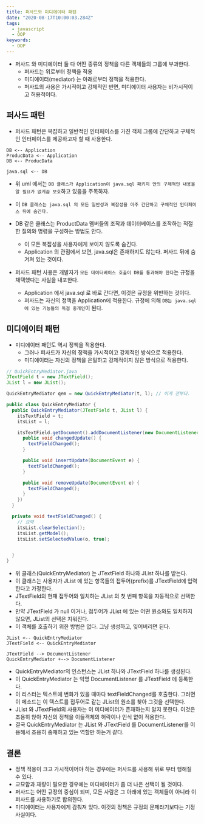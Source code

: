 ```yaml
---
title: 퍼사드와 미디에이터 패턴
date: "2020-08-17T10:00:03.284Z"
tags:
  - javascript
  - OOP
keywords:
  - OOP
---
```


- 퍼사드 와 미디에이터 둘 다 어떤 종류의 정책을 다른 객체들의 그룹에 부과한다.
  - 퍼사드는 위로부터 정책을 적용
  - 미디에이터(mediator) 는 아래로부터 정책을 적용한다.
  - 퍼사드의 사용은 가시적이고 강제적인 반면, 미디에이터 사용자는 비가시적이고 허용적이다.

## 퍼사드 패턴

- 퍼사드 패턴은 복잡하고 일반적인 인터페이스를 가진 객체 그룹에 간단하고 구체적인 인터페이스를 제공하고자 할 때 사용한다.

```uml
DB <-- Application
ProducData <-- Application
DB <-- ProducData

java.sql <-- DB
```

- 위 uml 에서는 `DB 클래스가 Application이 java.sql 패키지 안의 구체적인 내용을 알 필요가 없게끔 보호`하고 있음을 주목하자.
- 이 `DB 클래스는 java.sql 의 모든 일반성과 복잡성을 아주 간단하고 구체적인 인터페이스 뒤에 숨긴다.`

- DB 같은 클래스는 ProductData 멤버들의 조작과 데이터베이스를 조작하는 적절한 질의와 명령을 구성하는 방법도 안다.
  - 이 모든 복잡성을 사용자에게 보이지 않도록 숨긴다.
  - Application 의 관점에서 보면, java.sql은 존재하지도 않는다. 퍼사드 뒤에 숨겨져 있는 것이다.

- 퍼사드 패턴 사용은 개발자가 `모든 데이터베이스 호출이 DB를 통과해야 한다`는 규정을 채택했다는 사실을 내포한다.
  - Application 에서 java.sql 로 바로 간다면, 이것은 규정을 위반하는 것이다.
  - 퍼사드는 자신의 정책을 Application에 적용한다. 규정에 의해 `DB는 java.sql에 있는 기능들의 독점 중개인`이 된다.

## 미디에이터 패턴

- 미디에이터 패턴도 역시 정책을 적용한다.
  - 그러나 퍼사드가 자신의 정책을 가시적이고 강제적인 방식으로 적용한다.
  - 미디에이터는 자신의 정책을 은밀하고 강제적이지 않은 방식으로 적용한다.

```java
// QuickEntryMediator.java
JTextField t = new JTextField();
JList l = new JList();

QuickEntryMediator qem = new QuickEntryMediator(t, l); // 이게 전부다.

public class QuickEntryMediator {
  public QuickEntryMediator(JTextField t, JList l) {
    itsTextField = t;
    itsList = l;

    itsTextField.getDocument().addDocumentListener(new DocumentListener() {
      public void changedUpdate() {
        textFieldChanged();
      }

      public void insertUpdate(DocumentEvent e) {
        textFieldChanged();
      }

      public void removeUpdate(DocumentEvent e) {
        textFieldChanged();
      }
    })
  }

  private void textFieldChanged() {
    // 요약
    itsList.clearSelection();
    itsList.getModel();
    itsList.setSelectedValue(o, true);


  }
}
```

- 위 클래스(QuickEntryMediator) 는 JTextField 하나와 JList 하나를 받는다.
- 이 클래스는 사용자가 JList 에 있는 항목들의 접두어(prefix)를 JTextField에 입력한다고 가정한다.
- JTextField의 현재 접두어와 일치하는 JList 의 첫 번째 항목을 자동적으로 선택한다.
- 만약 JTextField 가 null 이거나, 접두어가 JList 에 있는 어떤 원소와도 일치하지 않으면, JList의 선택은 지워진다.
- 이 객체를 호출하기 위한 방법은 없다. 그냥 생성하고, 잊어버리면 된다.

```uml
JList <-- QuickEntryMediator
JTextField <-- QuickEntryMediator

JTextField --> DocumentListener
QuickEntryMediator +--> DocumentListener
```

- QuickEntryMediator의 인스턴스는 JList 하나와 JTextField 하나를 생성된다.
- 이 QuickEntryMediator 는 익명 DocumentListener 를 JTextField 에 등록한다.
- 이 리스터는 텍스트에 변화가 있을 때마다 textFieldChanged를 호출한다. 그러면 이 메소드는 이 텍스트를 접두어로 같는 JList의 원소를 찾아 그것을 선택한다.
- JList 와 JTextField의 사용자는 이 미디에이터가 존재하는지 알지 못한다. 이것은 조용히 앉아 자신의 정책을 이들객체의 허락이나 인식 없이 적용한다.
- 결국 QuickEntryMediator 는 JList 와 JTextField 를 DocumentListener를 이용해서 조용히 중재하고 있는 역할만 하는거 같다.

## 결론

- 정책 적용이 크고 가시적이어야 하는 경우에는 퍼사드를 사용해 위로 부터 행해질 수 있다.
- 교묘함과 재량이 필요한 경우에는 미디에이터가 좀 더 나은 선택이 될 것이다.
- 퍼사드는 어떤 규정의 중심이 되며, 모든 사람은 그 아래에 있는 객체들이 아니라 이 퍼사드를 사용하기로 합의한다.
- 미디에이터는 사용자에게 감춰져 있다. 이것의 정책은 규정의 문제라기보다는 기정사실이다.
